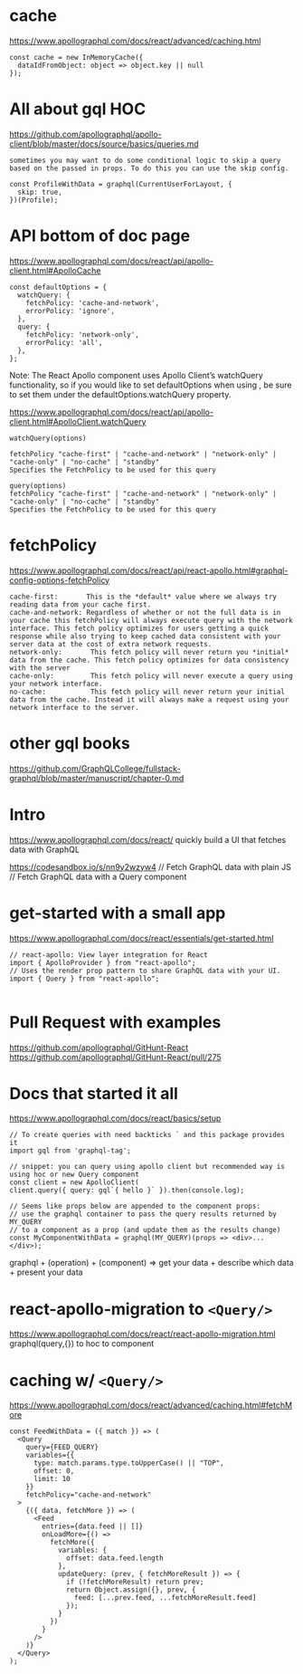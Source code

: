 # cache

https://www.apollographql.com/docs/react/advanced/caching.html

```
const cache = new InMemoryCache({
  dataIdFromObject: object => object.key || null
});
```
# All about gql HOC
https://github.com/apollographql/apollo-client/blob/master/docs/source/basics/queries.md
```
sometimes you may want to do some conditional logic to skip a query based on the passed in props. To do this you can use the skip config.

const ProfileWithData = graphql(CurrentUserForLayout, {
  skip: true,
})(Profile);
```

# API bottom of doc page

https://www.apollographql.com/docs/react/api/apollo-client.html#ApolloCache
```
const defaultOptions = {
  watchQuery: {
    fetchPolicy: 'cache-and-network',
    errorPolicy: 'ignore',
  },
  query: {
    fetchPolicy: 'network-only',
    errorPolicy: 'all',
  },
};
```

Note: The React Apollo <Query /> component uses Apollo Client’s watchQuery functionality, so if you would like to set defaultOptions when using <Query />, be sure to set them under the defaultOptions.watchQuery property.

https://www.apollographql.com/docs/react/api/apollo-client.html#ApolloClient.watchQuery

```
watchQuery(options)

fetchPolicy "cache-first" | "cache-and-network" | "network-only" | "cache-only" | "no-cache" | "standby"
Specifies the FetchPolicy to be used for this query

query(options)
fetchPolicy "cache-first" | "cache-and-network" | "network-only" | "cache-only" | "no-cache" | "standby"
Specifies the FetchPolicy to be used for this query
```

# fetchPolicy
https://www.apollographql.com/docs/react/api/react-apollo.html#graphql-config-options-fetchPolicy

```
cache-first:       This is the *default* value where we always try reading data from your cache first.
cache-and-network: Regardless of whether or not the full data is in your cache this fetchPolicy will always execute query with the network interface. This fetch policy optimizes for users getting a quick response while also trying to keep cached data consistent with your server data at the cost of extra network requests.
network-only:       This fetch policy will never return you *initial* data from the cache. This fetch policy optimizes for data consistency with the server
cache-only:         This fetch policy will never execute a query using your network interface. 
no-cache:           This fetch policy will never return your initial data from the cache. Instead it will always make a request using your network interface to the server. 
```

# other gql books
https://github.com/GraphQLCollege/fullstack-graphql/blob/master/manuscript/chapter-0.md

# Intro
https://www.apollographql.com/docs/react/
quickly build a UI that fetches data with GraphQL

https://codesandbox.io/s/nn9y2wzyw4
// Fetch GraphQL data with plain JS
// Fetch GraphQL data with a Query component

# get-started with a small app
https://www.apollographql.com/docs/react/essentials/get-started.html

```
// react-apollo: View layer integration for React
import { ApolloProvider } from "react-apollo";
// Uses the render prop pattern to share GraphQL data with your UI.
import { Query } from "react-apollo";


```

# Pull Request with examples
https://github.com/apollographql/GitHunt-React 
https://github.com/apollographql/GitHunt-React/pull/275

# Docs that started it all
https://www.apollographql.com/docs/react/basics/setup

```
// To create queries with need backticks ` and this package provides it
import gql from 'graphql-tag';

// snippet: you can query using apollo client but recommended way is using hoc or new Query component
const client = new ApolloClient(
client.query({ query: gql`{ hello }` }).then(console.log);

// Seems like props below are appended to the component props:
// use the graphql container to pass the query results returned by MY_QUERY
// to a component as a prop (and update them as the results change)
const MyComponentWithData = graphql(MY_QUERY)(props => <div>...</div>);
```
graphql + (operation) + (component) => get your data + describe which data + present your data

 
# react-apollo-migration to ```<Query/>```
https://www.apollographql.com/docs/react/react-apollo-migration.html
graphql(query,{}) to <Query/> hoc to component

# caching w/ ```<Query/>```
https://www.apollographql.com/docs/react/advanced/caching.html#fetchMore
```
const FeedWithData = ({ match }) => (
  <Query
    query={FEED_QUERY}
    variables={{
      type: match.params.type.toUpperCase() || "TOP",
      offset: 0,
      limit: 10
    }}
    fetchPolicy="cache-and-network"
  >
    {({ data, fetchMore }) => (
      <Feed
        entries={data.feed || []}
        onLoadMore={() =>
          fetchMore({
            variables: {
              offset: data.feed.length
            },
            updateQuery: (prev, { fetchMoreResult }) => {
              if (!fetchMoreResult) return prev;
              return Object.assign({}, prev, {
                feed: [...prev.feed, ...fetchMoreResult.feed]
              });
            }
          })
        }
      />
    )}
  </Query>
);
```
